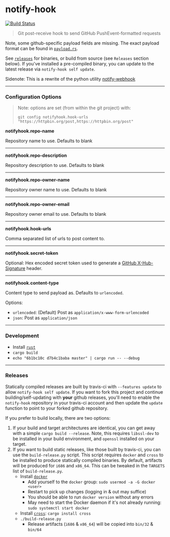 # notify-hook

[![Build Status](https://travis-ci.org/jaemk/notify-hook.svg?branch=master)](https://travis-ci.org/jaemk/notify-hook)

> Git post-receive hook to send GitHub PushEvent-formatted requests

Note, some github-specific payload fields are missing. The exact payload format can be found in [`payload.rs`](https://github.com/jaemk/notify-hook/blob/master/src/payload.rs).

See [`releases`](https://github.com/jaemk/notify-hook/releases) for binaries, or build from source (see `Releases` section below).
If you've installed a pre-compiled binary, you can update to the latest release via `notify-hook self update`.

Sidenote: This is a rewrite of the python utility [notify-webhook](https://github.com/metajack/notify-webhook)

----

### Configuration Options

> Note: options are set (from within the git project) with:
>
> `git config notifyhook.hook-urls "https://httpbin.org/post,https://httpbin.org/post"`

**notifyhook.repo-name**

Repository name to use. Defaults to blank

----

**notifyhook.repo-description**

Repository description to use. Defaults to blank

----

**notifyhook.repo-owner-name**

Repository owner name to use. Defaults to blank

----

**notifyhook.repo-owner-email**

Repository owner email to use. Defaults to blank

----

**notifyhook.hook-urls**

Comma separated list of urls to post content to.

----

**notifyhook.secret-token**

Optional: Hex encoded secret token used to generate a [GitHub X-Hub-Signature](https://developer.github.com/webhooks/securing/) header.

----

**notifyhook.content-type**

Content type to send payload as. Defaults to `urlencoded`.

Options:

- `urlencoded`: (Default) Post as `application/x-www-form-urlencoded`
- `json`: Post as `application/json`

----

### Development

- Install [`rust`](https://rustup.rs)
- `cargo build`
- `echo "6b1bc10c d7b4c1baba master" | cargo run -- --debug`

----

### Releases

Statically compiled releases are built by travis-ci with `--features update` to allow `notify-hook self update`.
If you want to fork this project and continue building/self-updating with **your** github releases, you'll need
to enable the `notify-hook` repository in your travis-ci account and then update the `update` function
to point to your forked github repository.

If you prefer to build locally, there are two options:

1. If your build and target architectures are identical, you can get away with a simple `cargo build --release`. Note, this requires
   `libssl-dev` to be installed in your build environment, and `openssl` installed on your target.
2. If you want to build static releases, like those built by travis-ci, you can use the `build-release.py` script.
   This script requires `docker` and `cross` to be installed to produce statically compiled binaries. By default,
   artifacts will be produced for `i686` and `x86_64`. This can be tweaked in the `TARGETS` list of `build-release.py`.
    - Install [`docker`](https://www.digitalocean.com/community/tutorials/how-to-install-and-use-docker-on-ubuntu-16-04)
        - Add yourself to the `docker` group: `sudo usermod -a -G docker <user>`
        - Restart to pick up changes (logging in & out may suffice)
        - You should be able to run `docker version` without any errors
        - May need to start the Docker daemon if it's not already running: `sudo systemctl start docker`
    - Install [`cross`](https://github.com/japaric/cross): `cargo install cross`
    - `./build-release.py`
        - Release artifacts (`i686` & `x86_64`) will be copied into `bin/32` & `bin/64`

